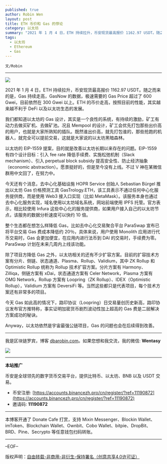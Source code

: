 ```yaml
---
published: true
author: Robin Wen
layout: post
title: ETH 币价和 Gas 的悖论
category: 以太坊
summary: "2021 年 1 月 4 日，ETH 持续拉升，币安现货最高报价 1162.97 USDT。随之而来的是，Gas 持续走高，GasNow 的数据，极速需要的 Gas Price 超过了 600 Gwei，目前依然在 300 Gwei 以上。ETH 的币价走高，按照目前的性能，其实越来越不利于 DeFi 以及以太坊生态的发展。今天 Gas 如此高的情况下，路印协议（Loopring）日交易量创历史新高，路印协议发布官方推特称，事实证明加密货币剧烈波动性加上超高的 Gas 费是二层解决方案成功的秘诀。Anyway，以太坊依然是宇宙最强公链项目，Gas 的问题也会在后续得到改善。"
tags:
  - 以太坊
  - Ethereum
  - Gas
---
```


`文/Robin`

***

![](https://cdn.dbarobin.com/xmoza06.png)

2021 年 1 月 4 日，ETH 持续拉升，币安现货最高报价 1162.97 USDT。随之而来的是，Gas 持续走高，GasNow 的数据，极速需要的 Gas Price 超过了 600 Gwei，目前依然在 300 Gwei 以上。ETH 的币价走高，按照目前的性能，其实越来越不利于 DeFi 以及以太坊生态的发展。

我们都知道以太坊的 Gas 设计，其实是一个良性的系统，有持续的激励，矿工有动力去做买矿机、去做矿池。况且 Mempool 的设计，矿工会优先打包那些出价高的用户，也就是大家所熟知的插队。既然谁出价高，就先打包谁的，那些抢跑的机器人，就完全可以提前交易，这就是大家说的以太坊黑暗森林。

以太坊的 EIP-1559 提案，目的就是改善以太坊长期以来存在的问题。EIP-1559 有四个设计目标：引入 fee rate 降低手续费、实施松弛机制（Slack mechanism）、引入 perpetual block subsidy 提高安全性、防止经济抽象（economic abstraction）。愿景挺好的，但是至今没有上线。不过 V 神在某微信群用中文回了，在努力中。

今天还有个消息，去中心化基础设施 HOPR Service 创始人 Sebastian Bürgel 推出以太坊 Gas 价格预测工具 GasTrology.ETH，该工具表示不通过任何中心化服务提供商，而是使用 Web3 接入口实现（比如 MetaMask）。该服务本身也通过去中心化服务实现，域名使用以太坊域名系统，网站前端使用 IPFS 托管。官方表示，相比较使用 Infura 这些中心化的服务提供商，如果用户接入自己的以太坊节点，该服务的数据分析速度可以快约 10 倍。

整个生态都在想怎么样降低 Gas，比如去中心化交易聚合平台 ParaSwap 宣布已将平台交易 Gas 费成本降低约 20％，具体来说，用户使用 Monolith 应用进行代币交易时，Gas 会更加便宜，在应用内进行法币到 DAI 的交易时，手续费为零。ParaSwap 计划在未来几周内上线该功能。

除了项目方降低 Gas 之外，以太坊相关的还有不少扩容方案。目前的扩容技术方案有分片、侧链、状态通道、Plasma、Rollup、Validium，其中 ZK Rollup 和 Optimistic Rollup 统称为 Rollup 技术扩容方案。分片方案有 Harmony、Zilliqa，侧链方案有 xDai，状态通道方案有 Celer Network，Plasma 方案有 OMG Network，Rollup 方案有 Loopring（ZK Rollup）、IDEX（Optimistic Rollup），Validium 方案有 DeversiFi 等。当然这些都只是代表项目，每个技术方案还有非常多的项目。

今天 Gas 如此高的情况下，路印协议（Loopring）日交易量创历史新高，路印协议发布官方推特称，事实证明加密货币剧烈波动性加上超高的 Gas 费是二层解决方案成功的秘诀。

Anyway，以太坊依然是宇宙最强公链项目，Gas 的问题也会在后续得到改善。

***

我是区块链罗宾，博客 [dbarobin.com](https://dbarobin.com/)。如果您想和我交流，我的微信: **Wentasy**

![](https://cdn.dbarobin.com/v4yywe2.png)

***

**本站推广**

币安是全球领先的数字货币交易平台，提供比特币、以太坊、BNB 以及 USDT 交易。

* 币安注册: [https://accounts.binancezh.pro/cn/register/?ref=11190872](https://accounts.binancezh.pro/cn/register/?ref=11190872)
* 邀请码: **11190872**

***

本博客开通了 Donate Cafe 打赏，支持 Mixin Messenger、Blockin Wallet、imToken、Blockchain Wallet、Ownbit、Cobo Wallet、bitpie、DropBit、BRD、Pine、Secrypto 等任意钱包扫码转账。

<center>
    <div class="--donate-button"
         data-button-id="f8b9df0d-af9a-460d-8258-d3f435445075"
    ></div>
</center>

***

–EOF–

版权声明：[自由转载-非商用-非衍生-保持署名（创意共享4.0许可证）](http://creativecommons.org/licenses/by-nc-nd/4.0/deed.zh)
